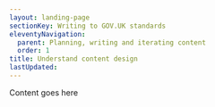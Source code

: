 ```yaml
---
layout: landing-page
sectionKey: Writing to GOV.UK standards
eleventyNavigation:
  parent: Planning, writing and iterating content
  order: 1
title: Understand content design
lastUpdated:
---
```

Content goes here
